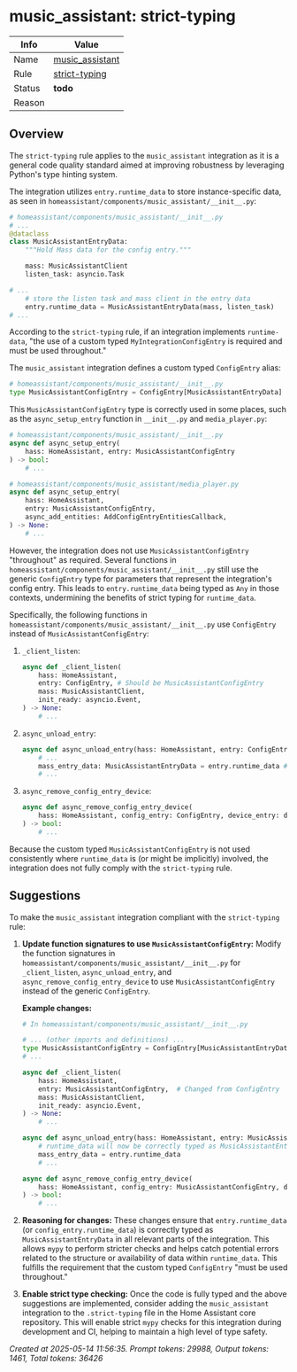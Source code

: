 # music_assistant: strict-typing

| Info   | Value                                                                    |
|--------|--------------------------------------------------------------------------|
| Name   | [music_assistant](https://www.home-assistant.io/integrations/music_assistant/) |
| Rule   | [strict-typing](https://developers.home-assistant.io/docs/core/integration-quality-scale/rules/strict-typing)                                                     |
| Status | **todo**                                                                 |
| Reason |                                                                          |

## Overview

The `strict-typing` rule applies to the `music_assistant` integration as it is a general code quality standard aimed at improving robustness by leveraging Python's type hinting system.

The integration utilizes `entry.runtime_data` to store instance-specific data, as seen in `homeassistant/components/music_assistant/__init__.py`:
```python
# homeassistant/components/music_assistant/__init__.py
# ...
@dataclass
class MusicAssistantEntryData:
    """Hold Mass data for the config entry."""

    mass: MusicAssistantClient
    listen_task: asyncio.Task

# ...
    # store the listen task and mass client in the entry data
    entry.runtime_data = MusicAssistantEntryData(mass, listen_task)
# ...
```
According to the `strict-typing` rule, if an integration implements `runtime-data`, "the use of a custom typed `MyIntegrationConfigEntry` is required and must be used throughout."

The `music_assistant` integration defines a custom typed `ConfigEntry` alias:
```python
# homeassistant/components/music_assistant/__init__.py
type MusicAssistantConfigEntry = ConfigEntry[MusicAssistantEntryData]
```
This `MusicAssistantConfigEntry` type is correctly used in some places, such as the `async_setup_entry` function in `__init__.py` and `media_player.py`:
```python
# homeassistant/components/music_assistant/__init__.py
async def async_setup_entry(
    hass: HomeAssistant, entry: MusicAssistantConfigEntry
) -> bool:
    # ...
```
```python
# homeassistant/components/music_assistant/media_player.py
async def async_setup_entry(
    hass: HomeAssistant,
    entry: MusicAssistantConfigEntry,
    async_add_entities: AddConfigEntryEntitiesCallback,
) -> None:
    # ...
```

However, the integration does not use `MusicAssistantConfigEntry` "throughout" as required. Several functions in `homeassistant/components/music_assistant/__init__.py` still use the generic `ConfigEntry` type for parameters that represent the integration's config entry. This leads to `entry.runtime_data` being typed as `Any` in those contexts, undermining the benefits of strict typing for `runtime_data`.

Specifically, the following functions in `homeassistant/components/music_assistant/__init__.py` use `ConfigEntry` instead of `MusicAssistantConfigEntry`:
1.  `_client_listen`:
    ```python
    async def _client_listen(
        hass: HomeAssistant,
        entry: ConfigEntry, # Should be MusicAssistantConfigEntry
        mass: MusicAssistantClient,
        init_ready: asyncio.Event,
    ) -> None:
        # ...
    ```
2.  `async_unload_entry`:
    ```python
    async def async_unload_entry(hass: HomeAssistant, entry: ConfigEntry) -> bool: # Should be MusicAssistantConfigEntry
        # ...
        mass_entry_data: MusicAssistantEntryData = entry.runtime_data # runtime_data is Any here
        # ...
    ```
3.  `async_remove_config_entry_device`:
    ```python
    async def async_remove_config_entry_device(
        hass: HomeAssistant, config_entry: ConfigEntry, device_entry: dr.DeviceEntry # Should be MusicAssistantConfigEntry
    ) -> bool:
        # ...
    ```

Because the custom typed `MusicAssistantConfigEntry` is not used consistently where `runtime_data` is (or might be implicitly) involved, the integration does not fully comply with the `strict-typing` rule.

## Suggestions

To make the `music_assistant` integration compliant with the `strict-typing` rule:

1.  **Update function signatures to use `MusicAssistantConfigEntry`:**
    Modify the function signatures in `homeassistant/components/music_assistant/__init__.py` for `_client_listen`, `async_unload_entry`, and `async_remove_config_entry_device` to use `MusicAssistantConfigEntry` instead of the generic `ConfigEntry`.

    **Example changes:**
    ```python
    # In homeassistant/components/music_assistant/__init__.py

    # ... (other imports and definitions) ...
    type MusicAssistantConfigEntry = ConfigEntry[MusicAssistantEntryData]
    # ...

    async def _client_listen(
        hass: HomeAssistant,
        entry: MusicAssistantConfigEntry,  # Changed from ConfigEntry
        mass: MusicAssistantClient,
        init_ready: asyncio.Event,
    ) -> None:
        # ...
    
    async def async_unload_entry(hass: HomeAssistant, entry: MusicAssistantConfigEntry) -> bool:  # Changed from ConfigEntry
        # runtime_data will now be correctly typed as MusicAssistantEntryData
        mass_entry_data = entry.runtime_data 
        # ...

    async def async_remove_config_entry_device(
        hass: HomeAssistant, config_entry: MusicAssistantConfigEntry, device_entry: dr.DeviceEntry  # Changed from ConfigEntry
    ) -> bool:
        # ...
    ```

2.  **Reasoning for changes:**
    These changes ensure that `entry.runtime_data` (or `config_entry.runtime_data`) is correctly typed as `MusicAssistantEntryData` in all relevant parts of the integration. This allows `mypy` to perform stricter checks and helps catch potential errors related to the structure or availability of data within `runtime_data`. This fulfills the requirement that the custom typed `ConfigEntry` "must be used throughout."

3.  **Enable strict type checking:**
    Once the code is fully typed and the above suggestions are implemented, consider adding the `music_assistant` integration to the `.strict-typing` file in the Home Assistant core repository. This will enable strict `mypy` checks for this integration during development and CI, helping to maintain a high level of type safety.

_Created at 2025-05-14 11:56:35. Prompt tokens: 29988, Output tokens: 1461, Total tokens: 36426_
